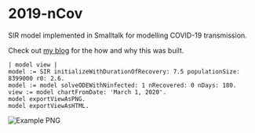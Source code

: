 # 2019-nCov
SIR model implemented in Smalltalk for modelling COVID-19 transmission.

Check out [my blog](https://graves.github.io/covid-19-SIR-model.html) for the how and why this was built.

```Smalltalk
| model view |
model := SIR initializeWithDurationOfRecovery: 7.5 populationSize: 8399000 r0: 2.6.
model := model solveODEWithNinfected: 1 nRecovered: 0 nDays: 180.
view := model chartFromDate: 'March 1, 2020'.
model exportViewAsPNG.
model exportViewAsHTML.
```

![Example PNG](https://i.imgur.com/6V1lpix.png)
